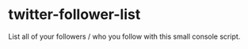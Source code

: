 # twitter-follower-list
List all of your followers / who you follow with this small console script.
